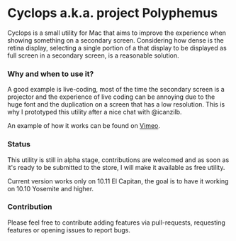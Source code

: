 Cyclops a.k.a. project Polyphemus
===

Cyclops is a small utility for Mac that aims to improve the experience when showing something on a secondary screen. Considering how dense is the retina display, selecting a single portion of a that display to be displayed as full screen in a secondary screen, is a reasonable solution.

### Why and when to use it?

A good example is live-coding, most of the time the secondary screen is a projector and the experience of live coding can be annoying due to the huge font and the duplication on a screen that has a low resolution. This is why I prototyped this utility after a nice chat with @icanzilb.

An example of how it works can be found on [Vimeo](https://vimeo.com/141288676).

### Status

This utility is still in alpha stage, contributions are welcomed and as soon as it's ready to be submitted to the store, I will make it available as free utility.

Current version works only on 10.11 El Capitan, the goal is to have it working on 10.10 Yosemite and higher.

### Contribution

Please feel free to contribute adding features via pull-requests, requesting features or opening issues to report bugs.

